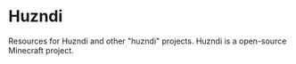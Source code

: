 # Huzndi
Resources for Huzndi and other "huzndi" projects. 
Huzndi is a open-source Minecraft project. 
